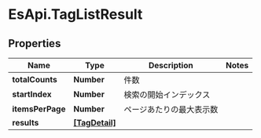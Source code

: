 # EsApi.TagListResult

## Properties

Name | Type | Description | Notes
------------ | ------------- | ------------- | -------------
**totalCounts** | **Number** | 件数 | 
**startIndex** | **Number** | 検索の開始インデックス | 
**itemsPerPage** | **Number** | ページあたりの最大表示数 | 
**results** | [**[TagDetail]**](TagDetail.md) |  | 


